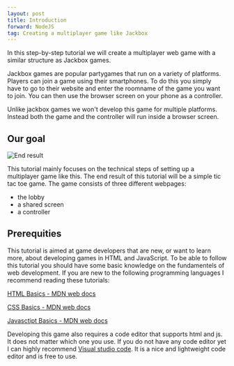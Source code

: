 ```yaml
---
layout: post
title: Introduction
forward: NodeJS
tag: Creating a multiplayer game like Jackbox
---
```


In this step-by-step tutorial we will create a multiplayer web game with a similar structure as Jackbox games.

Jackbox games are popular partygames that run on a variety of platforms. Players can join a game using their smartphones. To do this you simply have to go to their website and enter the roomname of the game you want to join. You can then use the browser screen on your phone as a controller. 

Unlike jackbox games we won't develop this game for multiple platforms. Instead both the game and the controller will run inside a browser screen.

## Our goal

![End result]({{site.baseurl}}/images/placeholder.jpg)

This tutorial mainly focuses on the technical steps of setting up a multiplayer game like this. The end result of this tutorial will be a simple tic tac toe game. The game consists of three different webpages:
- the lobby
- a shared screen
- a controller

## Prerequities
This tutorial is aimed at game developers that are new, or want to learn more, about developing games in HTML and JavaScript. To be able to follow this tutorial you should have some basic knowledge on the fundamentels of web development. If you are new to the following programming languages I recommend reading these tutorials:

[HTML Basics - MDN web docs](https://developer.mozilla.org/en-US/docs/Learn/Getting_started_with_the_web/HTML_basics)

[CSS Basics - MDN web docs](https://developer.mozilla.org/en-US/docs/Learn/Getting_started_with_the_web/CSS_basics)

[Javasctipt Basics - MDN web docs](https://developer.mozilla.org/en-US/docs/Learn/Getting_started_with_the_web/JavaScript_basics)

Developing this game also requires a code editor that supports html and js. It does not matter which one you use. If you do not have any code editor yet I can highly recommend [Visual studio code](https://code.visualstudio.com/). It is a nice and lightweight code editor and is free to use.
